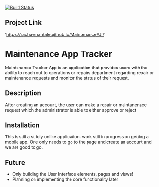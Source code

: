 
[![Build Status](https://travis-ci.org/RachaelNantale/Flask-api-restful.svg?branch=file-structure)](https://travis-ci.org/RachaelNantale/Flask-api-restful)
## Project Link
'https://rachaelnantale.github.io/Maintenance/UI/'

Maintenance App Tracker
======================
 Maintenance Tracker App is an application that provides users with the ability to reach out to operations or repairs department regarding repair or maintenance requests and monitor the status of their request.

## Description
After creating an account, the user can make a repair or maintanenace request which the administrator is able to either approve or reject


## Installation
This is still a stricly online application. work still in progress on getting a mobile app. One only needs to go to the page and create an account and we are good to go.

## Future
* Only building the User Interface elements, pages and views!  
* Planning on  implementing the core functionality later



